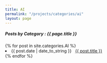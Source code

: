 ```yaml
---
title: AI
permalink: "/projects/categories/ai"
layout: page
---
```


<h5> Posts by Category : {{ page.title }} </h5>

<div class="card">
  {% for post in site.categories.AI %}
    <li class="category-posts"><span>{{ post.date | date_to_string }}</span> &nbsp; <a href="{{ post.url }}">{{ post.title }}</a></li>
  {% endfor %}
</div>
